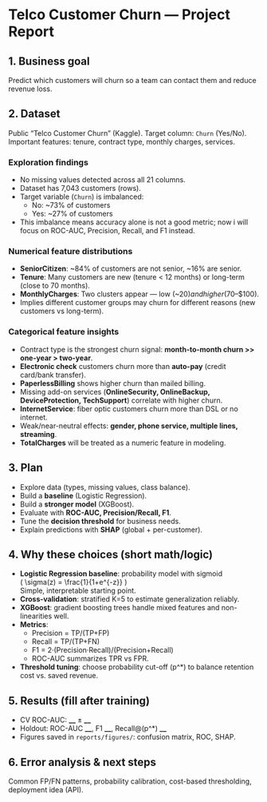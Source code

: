 # Telco Customer Churn — Project Report

## 1. Business goal
Predict which customers will churn so a team can contact them and reduce revenue loss.

## 2. Dataset
Public “Telco Customer Churn” (Kaggle). Target column: `Churn` (Yes/No).  
Important features: tenure, contract type, monthly charges, services.

### Exploration findings
- No missing values detected across all 21 columns.
- Dataset has 7,043 customers (rows).
- Target variable (`Churn`) is imbalanced:
  - No: ~73% of customers
  - Yes: ~27% of customers
- This imbalance means accuracy alone is not a good metric; now i  will focus on ROC-AUC, Precision, Recall, and F1 instead.

### Numerical feature distributions
- **SeniorCitizen**: ~84% of customers are not senior, ~16% are senior.
- **Tenure**: Many customers are new (tenure < 12 months) or long-term (close to 70 months).
- **MonthlyCharges**: Two clusters appear — low (~$20) and higher ($70–$100).
- Implies different customer groups may churn for different reasons (new customers vs long-term).


### Categorical feature insights
- Contract type is the strongest churn signal: **month-to-month churn >> one-year > two-year**.
- **Electronic check** customers churn more than **auto-pay** (credit card/bank transfer).
- **PaperlessBilling** shows higher churn than mailed billing.
- Missing add-on services (**OnlineSecurity, OnlineBackup, DeviceProtection, TechSupport**) correlate with higher churn.
- **InternetService**: fiber optic customers churn more than DSL or no internet.
- Weak/near-neutral effects: **gender, phone service, multiple lines, streaming**.
- **TotalCharges** will be treated as a numeric feature in modeling.




## 3. Plan
- Explore data (types, missing values, class balance).
- Build a **baseline** (Logistic Regression).
- Build a **stronger model** (XGBoost).
- Evaluate with **ROC-AUC, Precision/Recall, F1**.
- Tune the **decision threshold** for business needs.
- Explain predictions with **SHAP** (global + per-customer).

## 4. Why these choices (short math/logic)
- **Logistic Regression baseline**: probability model with sigmoid  
  \( \sigma(z) = \frac{1}{1+e^{-z}} \)  
  Simple, interpretable starting point.
- **Cross-validation**: stratified K=5 to estimate generalization reliably.
- **XGBoost**: gradient boosting trees handle mixed features and non-linearities well.
- **Metrics**:  
  - Precision = TP/(TP+FP)  
  - Recall = TP/(TP+FN)  
  - F1 = 2·(Precision·Recall)/(Precision+Recall)  
  - ROC-AUC summarizes TPR vs FPR.
- **Threshold tuning**: choose probability cut-off \(p^*\) to balance retention cost vs. saved revenue.

## 5. Results (fill after training)
- CV ROC-AUC: **__** ± **__**
- Holdout: ROC-AUC **__**, F1 **__**, Recall@\(p^*\) **__**  
- Figures saved in `reports/figures/`: confusion matrix, ROC, SHAP.

## 6. Error analysis & next steps
Common FP/FN patterns, probability calibration, cost-based thresholding, deployment idea (API).
